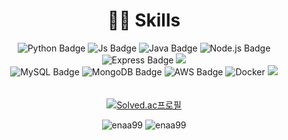 

<div align="center">
 
# 👩‍💻 Skills
  
![Python Badge](https://img.shields.io/badge/Python-3776AB?style=flat&logo=Python&logoColor=white) 
![Js Badge](https://img.shields.io/badge/JavaScript-F7DF1E?style=flat&logo=JavaScript&logoColor=white) 
![Java Badge](https://img.shields.io/badge/Java-007396?style=flat&logo=Java8&logoColor=white)
![Node.js Badge](https://img.shields.io/badge/Node.js-339933?style=flat&logo=Node.js&logoColor=white) 
![Express Badge](https://img.shields.io/badge/Express-000000?style=flat&logo=Express&logoColor=white) 
<img src="https://img.shields.io/badge/Spring Boot-6DB33F?style=flat&logo=Spring Boot&logoColor=white"/>   
![MySQL Badge](https://img.shields.io/badge/MySQL-4479A1?style=flat&logo=MySQL&logoColor=white) 
![MongoDB Badge](https://img.shields.io/badge/MongoDB-47A248?style=flat&logo=MongoDB&logoColor=white) 
![AWS Badge](https://img.shields.io/badge/Amazon_AWS-232F3E?style=flat&logo=amazonaws&logoColor=white)
![Docker](https://img.shields.io/badge/Docker-2496ED?style=flat&logo=Docker&logoColor=white)
<img src="https://img.shields.io/badge/GitHub Actions-2088FF?style=flat&logo=GitHub Actions&logoColor=white"/>
<br/>
 　
 
[![Solved.ac프로필](http://mazassumnida.wtf/api/v2/generate_badge?boj=wprkfdlsgk)](https://solved.ac/profile/wprkfdlsgk)  


<img src="https://github-readme-stats.vercel.app/api?username=enaa99&show_icons=true&locale=en" alt="enaa99" />
<img src="https://github-readme-stats.vercel.app/api/top-langs?username=enaa99&show_icons=true&locale=en&layout=compact" alt="enaa99" />
</div>
